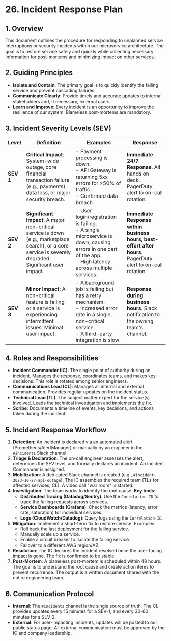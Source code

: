 # 26. Incident Response Plan

## 1. Overview

This document outlines the procedure for responding to unplanned service interruptions or security
incidents within our microservice architecture. The goal is to restore service safely and quickly
while collecting necessary information for post-mortems and minimizing impact on other services.

## 2. Guiding Principles

- **Isolate and Contain**: The primary goal is to quickly identify the failing service and prevent
  cascading failures.
- **Communicate Clearly**: Provide timely and accurate updates to internal stakeholders and, if
  necessary, external users.
- **Learn and Improve**: Every incident is an opportunity to improve the resilience of our system.
  Blameless post-mortems are mandatory.

## 3. Incident Severity Levels (SEV)

| Level     | Definition                                                                                                                                                | Examples                                                                                                                                                      | Response                                                                                                    |
| --------- | --------------------------------------------------------------------------------------------------------------------------------------------------------- | ------------------------------------------------------------------------------------------------------------------------------------------------------------- | ----------------------------------------------------------------------------------------------------------- |
| **SEV 1** | **Critical Impact**: System-wide outage, core financial transaction failure (e.g., payments), data loss, or major security breach.                        | - Payment processing is down.<br>- API Gateway is returning 5xx errors for >50% of traffic.<br>- Confirmed data breach.                                       | **Immediate 24/7 Response**. All hands on deck. PagerDuty alert to on-call rotation.                        |
| **SEV 2** | **Significant Impact**: A major non-critical service is down (e.g., marketplace search), or a core service is severely degraded. Significant user impact. | - User login/registration is failing.<br>- A single microservice is down, causing errors in one part of the app.<br>- High latency across multiple services.  | **Immediate Response within business hours, best-effort after hours**. PagerDuty alert to on-call rotation. |
| **SEV 3** | **Minor Impact**: A non-critical feature is failing or a service is experiencing intermittent issues. Minimal user impact.                                | - A background job is failing but has a retry mechanism.<br>- Increased error rate in a single, non-critical service.<br>- A third-party integration is slow. | **Response during business hours**. Slack notification to the owning team's channel.                        |

## 4. Roles and Responsibilities

- **Incident Commander (IC)**: The single point of authority during an incident. Manages the
  response, coordinates teams, and makes key decisions. This role is rotated among senior engineers.
- **Communications Lead (CL)**: Manages all internal and external communication. Provides regular
  updates on the incident status.
- **Technical Lead (TL)**: The subject matter expert for the service(s) involved. Leads the
  technical investigation and implements the fix.
- **Scribe**: Documents a timeline of events, key decisions, and actions taken during the incident.

## 5. Incident Response Workflow

1.  **Detection**: An incident is declared via an automated alert (Prometheus/AlertManager) or
    manually by an engineer in the `#incidents` Slack channel.
2.  **Triage & Declaration**: The on-call engineer assesses the alert, determines the SEV level, and
    formally declares an incident. An Incident Commander is assigned.
3.  **Mobilization**: A dedicated Slack channel is created (e.g.,
    `#incident-2023-10-27-api-outage`). The IC assembles the required team (TLs for affected
    services, CL). A video call "war room" is started.
4.  **Investigation**: The team works to identify the root cause. **Key tools**:
    - **Distributed Tracing (Datadog/Sentry)**: Use the `Correlation-ID` to trace the failing
      requests across services.
    - **Service Dashboards (Grafana)**: Check the metrics (latency, error rate, saturation) for
      individual services.
    - **Logs (CloudWatch/Datadog)**: Query logs using the `Correlation-ID`.
5.  **Mitigation**: Implement a short-term fix to restore service. Examples:
    - Roll back the last deployment for the failing service.
    - Manually scale up a service.
    - Enable a circuit breaker to isolate the failing service.
    - Failover to a different AWS region/AZ.
6.  **Resolution**: The IC declares the incident resolved once the user-facing impact is gone. The
    fix is confirmed to be stable.
7.  **Post-Mortem**: A blameless post-mortem is scheduled within 48 hours. The goal is to understand
    the root cause and create action items to prevent recurrence. The output is a written document
    shared with the entire engineering team.

## 6. Communication Protocol

- **Internal**: The `#incidents` channel is the single source of truth. The CL provides updates
  every 15 minutes for a SEV-1, and every 30-60 minutes for a SEV-2.
- **External**: For user-impacting incidents, updates will be posted to our public status page. All
  external communication must be approved by the IC and company leadership.
